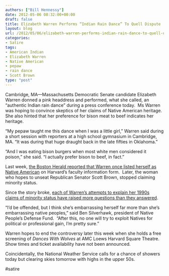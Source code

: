 ```yaml
---
authors: ["Bill Hennessy"]
date: 2012-05-06 08:32:00+00:00
draft: false
title: Elizabeth Warren Performs “Indian Rain Dance” To Quell Dispute
layout: blog
url: /2012/05/06/elizabeth-warren-performs-indian-rain-dance-to-quell-dispute/
categories:
- Satire
tags:
- American Indian
- Elizabeth Warren
- Native American
- pepaw
- rain dance
- Scott Brown
type: "post"
---
```


Cambridge, MA—Massachusetts Democratic Senate candidate Elizabeth Warren donned a pink headdress and performed, what she called, an “authentic Indian rain dance” during a press conference today.  Ms Warren was hoping to convince skeptics of her claims of Native American heritage. She also hinted that her preference for bison meat to beef indicates her heritage.

“My pepaw taught me this dance when I was a little girl,” Warren said during a short session with reporters at a high school gymnasium in Cambridge, MA. “It was during that huge draught back in the late fifties in Oklahoma.”

“And I was eating bison burgers when most white men considered it poison,” she said. “I actually prefer bison to beef, in fact.”

Last week, [the Boston Herald reported that Warren once listed herself as Native American](https://bostonherald.com/news/politics/view/20220428liz_has_no_reservations_on_native_status_brown_warren_spar_as_records_released) on Harvard’s faculty information form.  Later, the woman who hopes to unseat Republican Senator Scott Brown, stopped claiming minority status.

Since the story broke, [each of Warren’s attempts to explain her 1990s claims of minority status have raised more questions than they answered](https://www.businessinsider.com/elizabeth-warren-native-american-problem-scott-brown-winning-massachusetts-senate-race-2012-5).

“I’d be offended, but I think she’s embarrassing herself far more than she’s embarrassing native peoples,” said Ben Silverhawk, president of Native People’s Defense Fund.  “After this, no one will try to exploit Natives for political or professional gain, I’m pretty sure.”

Warren hopes to end the controversy later this week when she holds a free screening of _Dances With Wolves_ at AMC Loews Harvard Square Theatre.  Show times and ticket availability have not been announced.

Coincidentally, the National Weather Service calls for a chance of showers today but clearing skies tomorrow with highs in the upper 50s.

#satire
